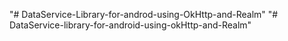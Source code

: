 "# DataService-Library-for-androd-using-OkHttp-and-Realm" 
"# DataService-library-for-android-using-okHttp-and-Realm" 
